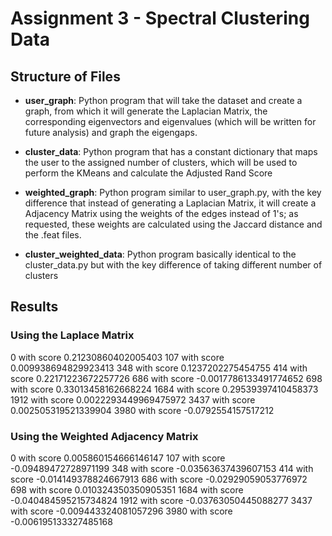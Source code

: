 # Assignment 3 - Spectral Clustering Data

## Structure of Files

- **user_graph**: Python program that will take the dataset and create a graph, from which it will generate the Laplacian Matrix, the corresponding eigenvectors and eigenvalues (which will be written for future analysis) and graph the eigengaps.

- **cluster_data**: Python program that has a constant dictionary that maps the user to the assigned number of clusters, which will be used to perform the KMeans and calculate the Adjusted Rand Score

- **weighted_graph**: Python program similar to user_graph.py, with the key difference that instead of generating a Laplacian Matrix, it will create a Adjacency Matrix using the weights of the edges instead of 1's; as requested, these weights are calculated using the Jaccard distance and the .feat files.

- **cluster_weighted_data**: Python program basically identical to the cluster_data.py but with the key difference of taking different number of clusters

## Results

### Using the Laplace Matrix

0 with score 0.21230860402005403
107 with score 0.009938694829923413
348 with score 0.1237202275454755
414 with score 0.22171223672257726
686 with score -0.0017786133491774652
698 with score 0.33013458162668224
1684 with score 0.29539397410458373
1912 with score 0.0022293449969475972
3437 with score 0.002505319521339904
3980 with score -0.0792554157517212

### Using the Weighted Adjacency Matrix

0 with score 0.005860154666146147
107 with score -0.09489472728971199
348 with score -0.03563637439607153
414 with score -0.014149378824667913
686 with score -0.02929059053776972
698 with score 0.010324350350905351
1684 with score -0.040484595215734824
1912 with score -0.03763050445088277
3437 with score -0.009443324081057296
3980 with score -0.006195133327485168
